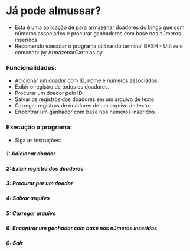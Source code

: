 
# Já pode almussar?

- Esta é uma aplicação de para armazenar doadores do bingo que com números associados e procurar ganhadores com base nos números inseridos.
- Recomendo executar o programa utilizando terminal BASH -
Utilize o comando: py ArmazenarCartelas.py 

### Funcionalidades:

- Adicionar um doador com ID, nome e números associados.
- Exibir o registro de todos os doadores.
- Procurar um doador pelo ID.
- Salvar os registros dos doadores em um arquivo de texto.
- Carregar registros de doadores de um arquivo de texto.
- Encontrar um ganhador com base nos números inseridos.

### Execução o programa:

- Siga as instruções:

##### 1: Adicionar doador
##### 2: Exibir registro dos doadores
##### 3: Procurar por um doador
##### 4: Salvar arquivo
##### 5: Carregar arquivo
##### 6: Encontrar um ganhador com base nos números inseridos
##### 0: Sair






